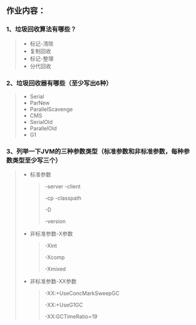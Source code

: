 ## 作业内容：

### 1、垃圾回收算法有哪些？

> - 标记-清除
> - 复制回收
> - 标记-整理
> - 分代回收

### 2、垃圾回收器有哪些（至少写出6种）

> - Serial
> - ParNew
> - ParallelScavenge
> - CMS
> - SerialOld
> - ParallelOld
> - G1

### 3、列举一下JVM的三种参数类型（标准参数和非标准参数，每种参数类型至少写三个）

> - 标准参数
>
>   > -server -client
>   >
>   > -cp -classpath
>   >
>   > -D
>   >
>   > -version
>
> - 非标准参数-X参数
>
>   > -Xint
>   >
>   > -Xcomp
>   >
>   > -Xmixed
>
> - 非标准参数-XX参数
>
>   > -XX:+UseConcMarkSweepGC
>   >
>   > -XX:+UseG1GC
>   >
>   > -XX:GCTimeRatio=19

